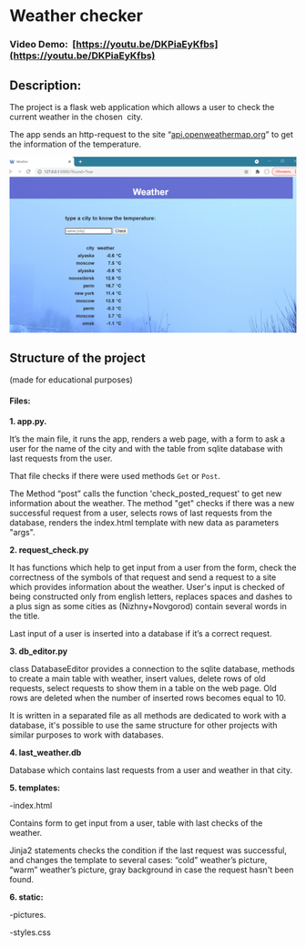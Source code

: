 # Weather checker

### Video Demo:  [https://youtu.be/DKPiaEyKfbs](https://youtu.be/DKPiaEyKfbs)

## Description:

The project is a flask web application which allows a user to check the current weather in the chosen  city.

The app sends an http-request to the site “[api.openweathermap.org]()” to get the information of the temperature.

![](image/README/1651653010717.png)

## Structure of the project

(made for educational purposes)

#### Files:

**1. app.py.**

It’s the main file, it runs the app, renders a web page, with a form to ask a user for the name of the city and with the table from sqlite database with last requests from the user.

That file checks if there were used methods `Get` or `Post`.

The Method “post” calls the function 'check_posted_request' to get new information about the weather. The method "get" checks if there was a new successful request from a user, selects rows of last requests from the database, renders the index.html template with new data as parameters "args".

**2. request_check.py**

It has functions which help to get input from a user from the form, check the correctness of the symbols of that request and send a request to a site which provides information about the weather. User's input is checked of being constructed only from english letters, replaces spaces and dashes to a plus sign as some cities as (Nizhny+Novgorod) contain several words in the title.

Last input of a user is inserted into a database if it’s a correct request.

**3. db_editor.py**

class DatabaseEditor provides a connection to the sqlite database, methods to create a main table with weather, insert values, delete rows of old requests, select requests to show them in a table on the web page. Old rows are deleted when the number of inserted rows becomes equal to 10.

It is written in a separated file as all methods are dedicated to work with a database, it's possible to use the same structure for other projects with similar purposes to work with databases.

**4. last_weather.db**

Database which contains last requests from a user and weather in that city.

**5. templates:**

-index.html

Contains form to get input from a user, table with last checks of the weather.

Jinja2 statements checks the condition if the last request was successful, and changes the template to several cases: “cold” weather’s picture, “warm” weather’s picture, gray background in case the request hasn't been found.

**6. static:**

-pictures.

-styles.css
